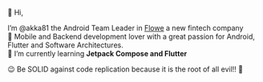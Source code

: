 👋 Hi,

I’m @akka81 the Android Team Leader in [Flowe](https://flowe.com) a new fintech company
</br>👀 Mobile and Backend development lover with a great passion for Android, Flutter and Software Architectures.
</br> 🌱 I’m currently learning <b> Jetpack Compose and Flutter </b>

 :wink: Be SOLID against code replication because it is the root of all evil!! :japanese_ogre:
<!---
akka81/akka81 is a ✨ special ✨ repository because its `README.md` (this file) appears on your GitHub profile.
You can click the Preview link to take a look at your changes.
--->

